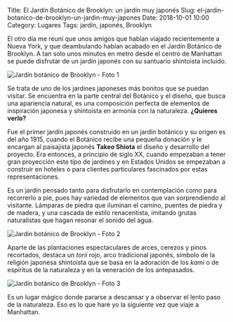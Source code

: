 Title: El Jardín Botánico de Brooklyn: un jardín muy japonés
Slug: el-jardin-botanico-de-brooklyn-un-jardin-muy-japones
Date: 2018-10-01 10:00
Category: Lugares
Tags: jardín, japonés, Brooklyn



El otro día me reuní que unos amigos que habían viajado recientemente a Nueva York, y que deambulando habían acabado en el Jardín Botánico de Brooklyn. A tan solo unos minutos en metro desde el centro de Manhattan se puede disfrutar de un jardín japonés con su santuario shintoista incluido.

![Jardín botánico de Brooklyn - Foto 1]({filename}/images/jardin_botanico_brooklyn_01.jpg)

Se trata de uno de los jardines japoneses más bonitos que se puedan visitar. Se encuentra en la parte central del Botánico y el diseño, que busca una apariencia natural, es una composición perfecta de elementos de inspiración japonesa y shintoísta en armonía con la naturaleza. **¿Quieres verlo?**

Fue el primer jardín japonés construido en un jardín botánico y su origen es del año 1915, cuando el Botánico recibe una pequeña donación y le encargan al paisajista japonés **Takeo Shiota** el diseño y desarrollo del proyecto. Era entonces, a principio de siglo XX, cuando empezaban a tener gran proyección este tipo de jardines y en Estados Unidos se empezaban a construir en hoteles o para clientes particulares fascinados por estas representaciones.

Es un jardín pensado tanto para disfrutarlo en contemplación como para recorrerlo a pie, pues hay variedad de elementos que van sorprendiendo al visitante. Lámparas de piedra que iluminan el camino, puentes de piedra y de madera, y una cascada de estilo renacentista, imitando grutas naturalistas que hagan resonar el sonido del agua.

![Jardín botánico de Brooklyn - Foto 2]({filename}/images/jardin_botanico_brooklyn_02.jpg)

Aparte de las plantaciones espectaculares de arces, cerezos y pinos recortados, destaca un *torii* rojo, arco tradicional japonés, símbolo de la religión japonesa shintoísta que se basa en la adoración de los *kami* o de espíritus de la naturaleza y en la veneración de los antepasados.

![Jardín botánico de Brooklyn - Foto 3]({filename}/images/jardin_botanico_brooklyn_03.jpg)

Es un lugar mágico donde pararse a descansar y a observar el lento paso de la naturaleza. Eso es lo que haré yo la siguiente vez que viaje a Manhattan.
